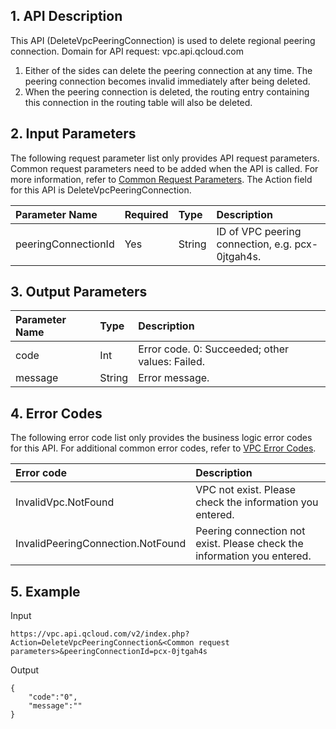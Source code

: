 ## 1. API Description

This API (DeleteVpcPeeringConnection) is used to delete regional peering connection.
Domain for API request: vpc.api.qcloud.com

1) Either of the sides can delete the peering connection at any time. The peering connection becomes invalid immediately after being deleted.
2) When the peering connection is deleted, the routing entry containing this connection in the routing table will also be deleted.

## 2. Input Parameters

The following request parameter list only provides API request parameters. Common request parameters need to be added when the API is called. For more information, refer to [Common Request Parameters](https://intl.cloud.tencent.com/doc/api/372/4153). The Action field for this API is DeleteVpcPeeringConnection.

| Parameter Name      | Required | Type   | Description                                      |
| :------------------ | :------- | :----- | :----------------------------------------------- |
| peeringConnectionId | Yes      | String | ID of VPC peering connection, e.g. pcx-0jtgah4s. |

## 3. Output Parameters

| Parameter Name | Type   | Description                                     |
| :------------- | :----- | :---------------------------------------------- |
| code           | Int    | Error code. 0: Succeeded; other values: Failed. |
| message        | String | Error message.                                  |

## 4. Error Codes

The following error code list only provides the business logic error codes for this API. For additional common error codes, refer to [VPC Error Codes](https://intl.cloud.tencent.com/doc/api/245/4924).

| Error code                        | Description                                                  |
| :-------------------------------- | :----------------------------------------------------------- |
| InvalidVpc.NotFound               | VPC not exist. Please check the information you entered.     |
| InvalidPeeringConnection.NotFound | Peering connection not exist. Please check the information you entered. |

## 5. Example

Input



```
https://vpc.api.qcloud.com/v2/index.php?Action=DeleteVpcPeeringConnection&<Common request parameters>&peeringConnectionId=pcx-0jtgah4s
```


Output

```
{
    "code":"0",
    "message":""
}
```


  